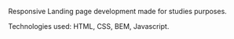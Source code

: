 Responsive Landing page development made for studies purposes.

Technologies used: HTML, CSS, BEM, Javascript.